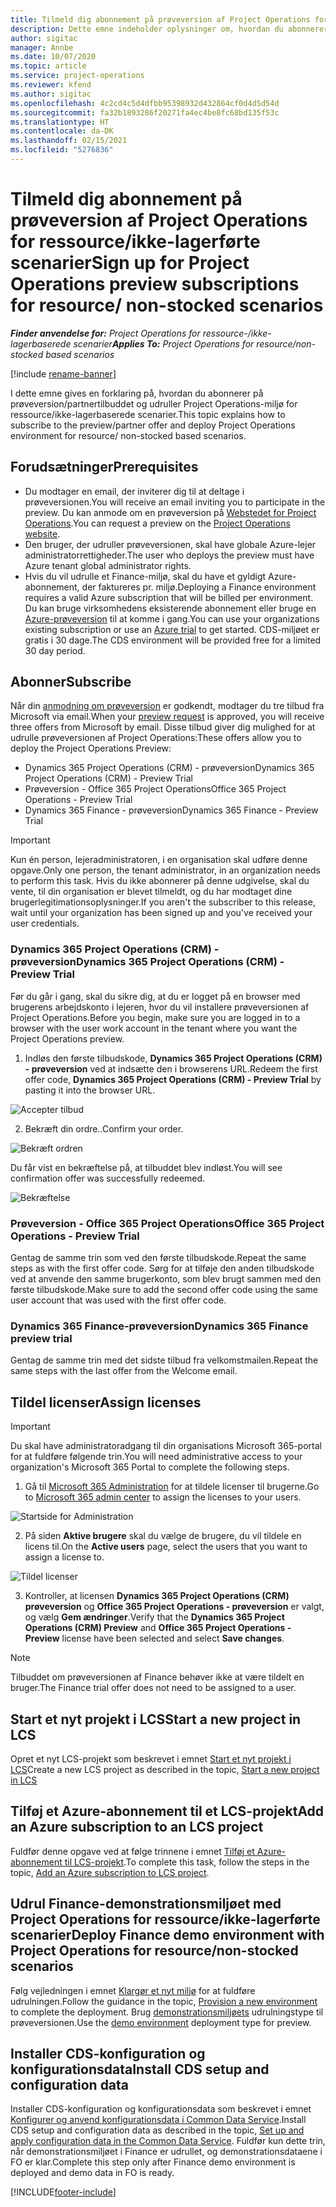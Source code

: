 ```yaml
---
title: Tilmeld dig abonnement på prøveversion af Project Operations for ressource/ikke-lagerførte scenarier
description: Dette emne indeholder oplysninger om, hvordan du abonnerer på og udruller Project Operations for ressource-/ikke-lagerbaserede scenarier.
author: sigitac
manager: Annbe
ms.date: 10/07/2020
ms.topic: article
ms.service: project-operations
ms.reviewer: kfend
ms.author: sigitac
ms.openlocfilehash: 4c2cd4c5d4dfbb95398932d432864cf0d4d5d54d
ms.sourcegitcommit: fa32b1893286f20271fa4ec4be8fc68bd135f53c
ms.translationtype: HT
ms.contentlocale: da-DK
ms.lasthandoff: 02/15/2021
ms.locfileid: "5276836"
---
```

# <a name="sign-up-for-project-operations-preview-subscriptions-for-resource-non-stocked-scenarios"></a><span data-ttu-id="0070d-103">Tilmeld dig abonnement på prøveversion af Project Operations for ressource/ikke-lagerførte scenarier</span><span class="sxs-lookup"><span data-stu-id="0070d-103">Sign up for Project Operations preview subscriptions for resource/ non-stocked scenarios</span></span>

<span data-ttu-id="0070d-104">_**Finder anvendelse for:** Project Operations for ressource-/ikke-lagerbaserede scenarier_</span><span class="sxs-lookup"><span data-stu-id="0070d-104">_**Applies To:** Project Operations for resource/non-stocked based scenarios_</span></span>

[!include [rename-banner](~/includes/cc-data-platform-banner.md)]

<span data-ttu-id="0070d-105">I dette emne gives en forklaring på, hvordan du abonnerer på prøveversion/partnertilbuddet og udruller Project Operations-miljø for ressource/ikke-lagerbaserede scenarier.</span><span class="sxs-lookup"><span data-stu-id="0070d-105">This topic explains how to subscribe to the preview/partner offer and deploy Project Operations environment for resource/ non-stocked based scenarios.</span></span>

## <a name="prerequisites"></a><span data-ttu-id="0070d-106">Forudsætninger</span><span class="sxs-lookup"><span data-stu-id="0070d-106">Prerequisites</span></span>

- <span data-ttu-id="0070d-107">Du modtager en email, der inviterer dig til at deltage i prøveversionen.</span><span class="sxs-lookup"><span data-stu-id="0070d-107">You will receive an email inviting you to participate in the preview.</span></span> <span data-ttu-id="0070d-108">Du kan anmode om en prøveversion på [Webstedet for Project Operations](https://dynamics.microsoft.com/en-us/project-operations/overview/).</span><span class="sxs-lookup"><span data-stu-id="0070d-108">You can request a preview on the [Project Operations website](https://dynamics.microsoft.com/en-us/project-operations/overview/).</span></span>
- <span data-ttu-id="0070d-109">Den bruger, der udruller prøveversionen, skal have globale Azure-lejer administratorrettigheder.</span><span class="sxs-lookup"><span data-stu-id="0070d-109">The user who deploys the preview must have Azure tenant global administrator rights.</span></span>
- <span data-ttu-id="0070d-110">Hvis du vil udrulle et Finance-miljø, skal du have et gyldigt Azure-abonnement, der faktureres pr. miljø.</span><span class="sxs-lookup"><span data-stu-id="0070d-110">Deploying a Finance environment requires a valid Azure subscription that will be billed per environment.</span></span> <span data-ttu-id="0070d-111">Du kan bruge virksomhedens eksisterende abonnement eller bruge en [Azure-prøveversion](https://azure.microsoft.com/en-us/free/) til at komme i gang.</span><span class="sxs-lookup"><span data-stu-id="0070d-111">You can use your organizations existing subscription or use an [Azure trial](https://azure.microsoft.com/en-us/free/) to get started.</span></span> <span data-ttu-id="0070d-112">CDS-miljøet er gratis i 30 dage.</span><span class="sxs-lookup"><span data-stu-id="0070d-112">The CDS environment will be provided free for a limited 30 day period.</span></span>

## <a name="subscribe"></a><span data-ttu-id="0070d-113">Abonner</span><span class="sxs-lookup"><span data-stu-id="0070d-113">Subscribe</span></span>

<span data-ttu-id="0070d-114">Når din [anmodning om prøveversion](https://forms.office.com/FormsPro/Pages/ResponsePage.aspx?id=v4j5cvGGr0GRqy180BHbR56j8lZs0FdAvwT75_WNFyxUMkRDV1NYQU5TNjE2VjhKOVBUNVg2R0s1NC4u) er godkendt, modtager du tre tilbud fra Microsoft via email.</span><span class="sxs-lookup"><span data-stu-id="0070d-114">When your [preview request](https://forms.office.com/FormsPro/Pages/ResponsePage.aspx?id=v4j5cvGGr0GRqy180BHbR56j8lZs0FdAvwT75_WNFyxUMkRDV1NYQU5TNjE2VjhKOVBUNVg2R0s1NC4u) is approved, you will receive three offers from Microsoft by email.</span></span> <span data-ttu-id="0070d-115">Disse tilbud giver dig mulighed for at udrulle prøveversionen af Project Operations:</span><span class="sxs-lookup"><span data-stu-id="0070d-115">These offers allow you to deploy the Project Operations Preview:</span></span>

- <span data-ttu-id="0070d-116">Dynamics 365 Project Operations (CRM) - prøveversion</span><span class="sxs-lookup"><span data-stu-id="0070d-116">Dynamics 365 Project Operations (CRM) - Preview Trial</span></span>
- <span data-ttu-id="0070d-117">Prøveversion - Office 365 Project Operations</span><span class="sxs-lookup"><span data-stu-id="0070d-117">Office 365 Project Operations - Preview Trial</span></span>
- <span data-ttu-id="0070d-118">Dynamics 365 Finance - prøveversion</span><span class="sxs-lookup"><span data-stu-id="0070d-118">Dynamics 365 Finance - Preview Trial</span></span>

> [!IMPORTANT]
> <span data-ttu-id="0070d-119">Kun én person, lejeradministratoren, i en organisation skal udføre denne opgave.</span><span class="sxs-lookup"><span data-stu-id="0070d-119">Only one person, the tenant administrator, in an organization needs to perform this task.</span></span> <span data-ttu-id="0070d-120">Hvis du ikke abonnerer på denne udgivelse, skal du vente, til din organisation er blevet tilmeldt, og du har modtaget dine brugerlegitimationsoplysninger.</span><span class="sxs-lookup"><span data-stu-id="0070d-120">If you aren't the subscriber to this release, wait until your organization has been signed up and you've received your user credentials.</span></span>

### <a name="dynamics-365-project-operations-crm---preview-trial"></a><span data-ttu-id="0070d-121">Dynamics 365 Project Operations (CRM) - prøveversion</span><span class="sxs-lookup"><span data-stu-id="0070d-121">Dynamics 365 Project Operations (CRM) - Preview Trial</span></span> 

<span data-ttu-id="0070d-122">Før du går i gang, skal du sikre dig, at du er logget på en browser med brugerens arbejdskonto i lejeren, hvor du vil installere prøveversionen af Project Operations.</span><span class="sxs-lookup"><span data-stu-id="0070d-122">Before you begin, make sure you are logged in to a browser with the user work account in the tenant where you want the Project Operations preview.</span></span>

1. <span data-ttu-id="0070d-123">Indløs den første tilbudskode, **Dynamics 365 Project Operations (CRM) - prøveversion** ved at indsætte den i browserens URL.</span><span class="sxs-lookup"><span data-stu-id="0070d-123">Redeem the first offer code, **Dynamics 365 Project Operations (CRM) - Preview Trial** by pasting it into the browser URL.</span></span>

![Accepter tilbud](./media/16RedeemFirstOfferNew.png)

2. <span data-ttu-id="0070d-125">Bekræft din ordre..</span><span class="sxs-lookup"><span data-stu-id="0070d-125">Confirm your order.</span></span>

![Bekræft ordren](./media/17ConfirmOrderNew.png)

<span data-ttu-id="0070d-127">Du får vist en bekræftelse på, at tilbuddet blev indløst.</span><span class="sxs-lookup"><span data-stu-id="0070d-127">You will see confirmation offer was successfully redeemed.</span></span>

![Bekræftelse](./media/18OrderConfirmationNew.png)

### <a name="office-365-project-operations---preview-trial"></a><span data-ttu-id="0070d-129">Prøveversion - Office 365 Project Operations</span><span class="sxs-lookup"><span data-stu-id="0070d-129">Office 365 Project Operations - Preview Trial</span></span>

<span data-ttu-id="0070d-130">Gentag de samme trin som ved den første tilbudskode.</span><span class="sxs-lookup"><span data-stu-id="0070d-130">Repeat the same steps as with the first offer code.</span></span> <span data-ttu-id="0070d-131">Sørg for at tilføje den anden tilbudskode ved at anvende den samme brugerkonto, som blev brugt sammen med den første tilbudskode.</span><span class="sxs-lookup"><span data-stu-id="0070d-131">Make sure to add the second offer code using the same user account that was used with the first offer code.</span></span>

### <a name="dynamics-365-finance-preview-trial"></a><span data-ttu-id="0070d-132">Dynamics 365 Finance-prøveversion</span><span class="sxs-lookup"><span data-stu-id="0070d-132">Dynamics 365 Finance preview trial</span></span>

<span data-ttu-id="0070d-133">Gentag de samme trin med det sidste tilbud fra velkomstmailen.</span><span class="sxs-lookup"><span data-stu-id="0070d-133">Repeat the same steps with the last offer from the Welcome email.</span></span>

## <a name="assign-licenses"></a><span data-ttu-id="0070d-134">Tildel licenser</span><span class="sxs-lookup"><span data-stu-id="0070d-134">Assign licenses</span></span>

> [!IMPORTANT]
> <span data-ttu-id="0070d-135">Du skal have administratoradgang til din organisations Microsoft 365-portal for at fuldføre følgende trin.</span><span class="sxs-lookup"><span data-stu-id="0070d-135">You will need administrative access to your organization's Microsoft 365 Portal to complete the following steps.</span></span>

1. <span data-ttu-id="0070d-136">Gå til [Microsoft 365 Administration](https://portal.office.com/) for at tildele licenser til brugerne.</span><span class="sxs-lookup"><span data-stu-id="0070d-136">Go to [Microsoft 365 admin center](https://portal.office.com/) to assign the licenses to your users.</span></span>

![Startside for Administration](./media/14AdminPortal.png)

2. <span data-ttu-id="0070d-138">På siden **Aktive brugere** skal du vælge de brugere, du vil tildele en licens til.</span><span class="sxs-lookup"><span data-stu-id="0070d-138">On the **Active users** page, select the users that you want to assign a license to.</span></span>

![Tildel licenser](./media/15AssignLicenses.png)

3. <span data-ttu-id="0070d-140">Kontroller, at licensen **Dynamics 365 Project Operations (CRM) prøveversion** og **Office 365 Project Operations - prøveversion** er valgt, og vælg **Gem ændringer**.</span><span class="sxs-lookup"><span data-stu-id="0070d-140">Verify that the **Dynamics 365 Project Operations (CRM) Preview** and **Office 365 Project Operations - Preview** license have been selected and select **Save changes**.</span></span>

> [!NOTE]
> <span data-ttu-id="0070d-141">Tilbuddet om prøveversionen af Finance behøver ikke at være tildelt en bruger.</span><span class="sxs-lookup"><span data-stu-id="0070d-141">The Finance trial offer does not need to be assigned to a user.</span></span>

## <a name="start-a-new-project-in-lcs"></a><span data-ttu-id="0070d-142">Start et nyt projekt i LCS</span><span class="sxs-lookup"><span data-stu-id="0070d-142">Start a new project in LCS</span></span>

<span data-ttu-id="0070d-143">Opret et nyt LCS-projekt som beskrevet i emnet [Start et nyt projekt i LCS](create-lcs-project.md)</span><span class="sxs-lookup"><span data-stu-id="0070d-143">Create a new LCS project as described in the topic, [Start a new project in LCS](create-lcs-project.md)</span></span>

## <a name="add-an-azure-subscription-to-an-lcs-project"></a><span data-ttu-id="0070d-144">Tilføj et Azure-abonnement til et LCS-projekt</span><span class="sxs-lookup"><span data-stu-id="0070d-144">Add an Azure subscription to an LCS project</span></span>

<span data-ttu-id="0070d-145">Fuldfør denne opgave ved at følge trinnene i emnet [Tilføj et Azure-abonnement til LCS-projekt](resource-add-azure-subscription-lcs-project.md).</span><span class="sxs-lookup"><span data-stu-id="0070d-145">To complete this task, follow the steps in the topic, [Add an Azure subscription to LCS project](resource-add-azure-subscription-lcs-project.md).</span></span>

## <a name="deploy-finance-demo-environment-with-project-operations-for-resourcenon-stocked-scenarios"></a><span data-ttu-id="0070d-146">Udrul Finance-demonstrationsmiljøet med Project Operations for ressource/ikke-lagerførte scenarier</span><span class="sxs-lookup"><span data-stu-id="0070d-146">Deploy Finance demo environment with Project Operations for resource/non-stocked scenarios</span></span>

<span data-ttu-id="0070d-147">Følg vejledningen i emnet [Klargør et nyt miljø](resource-provision-new-environment.md) for at fuldføre udrulningen.</span><span class="sxs-lookup"><span data-stu-id="0070d-147">Follow the guidance in the topic, [Provision a new environment](resource-provision-new-environment.md) to complete the deployment.</span></span> <span data-ttu-id="0070d-148">Brug [demonstrationsmiljøets](https://docs.microsoft.com/dynamics365/fin-ops-core/dev-itpro/deployment/deploy-demo-environment) udrulningstype til prøveversionen.</span><span class="sxs-lookup"><span data-stu-id="0070d-148">Use the [demo environment](https://docs.microsoft.com/dynamics365/fin-ops-core/dev-itpro/deployment/deploy-demo-environment) deployment type for preview.</span></span> 

## <a name="install-cds-setup-and-configuration-data"></a><span data-ttu-id="0070d-149">Installer CDS-konfiguration og konfigurationsdata</span><span class="sxs-lookup"><span data-stu-id="0070d-149">Install CDS setup and configuration data</span></span>

<span data-ttu-id="0070d-150">Installer CDS-konfiguration og konfigurationsdata som beskrevet i emnet [Konfigurer og anvend konfigurationsdata i Common Data Service](resource-apply-pro-setup-config-data.md).</span><span class="sxs-lookup"><span data-stu-id="0070d-150">Install CDS setup and configuration data as described in the topic, [Set up and apply configuration data in the Common Data Service](resource-apply-pro-setup-config-data.md).</span></span>
<span data-ttu-id="0070d-151">Fuldfør kun dette trin, når demonstrationsmiljøet i Finance er udrullet, og demonstrationsdataene i FO er klar.</span><span class="sxs-lookup"><span data-stu-id="0070d-151">Complete this step only after Finance demo environment is deployed and demo data in FO is ready.</span></span>


[!INCLUDE[footer-include](../includes/footer-banner.md)]